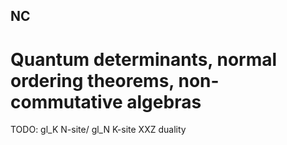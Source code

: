 ## NC
# Quantum determinants, normal ordering theorems, non-commutative algebras

TODO:
    gl_K N-site/ gl_N K-site XXZ duality
